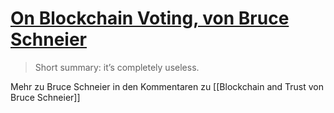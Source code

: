 # [On Blockchain Voting, von Bruce Schneier](https://www.schneier.com/blog/archives/2020/11/on-blockchain-voting.html)
> Short summary: it’s completely useless.

Mehr zu Bruce Schneier in den Kommentaren zu [[Blockchain and Trust von Bruce Schneier]]